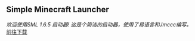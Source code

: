 ## Simple Minecraft Launcher

<em>
  欢迎使用SML 1.6.5 启动器!
  这是个简洁的启动器，使用了易语言和Jmccc编写。
</em>
<script>
  function Download() {
  window.open("https://github.com/leadsoft-ware/SMLRelease/releases/download/InsiderPreview/Insider_Preview_beta1.exe","","")
}
</script>
<a href="javascript:Download()">前往下载</a>
